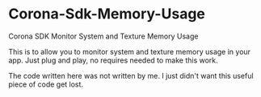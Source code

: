 Corona-Sdk-Memory-Usage
=======================

Corona SDK Monitor System and Texture Memory Usage

This is to allow you to monitor system and texture memory usage in your app. Just plug and play, no requires needed to make this work.

The code written here was not written by me. I just didn't want this useful piece of code get lost.
